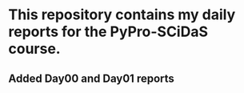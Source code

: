 # This repository contains my daily reports for the PyPro-SCiDaS course.
## Added Day00 and Day01 reports
